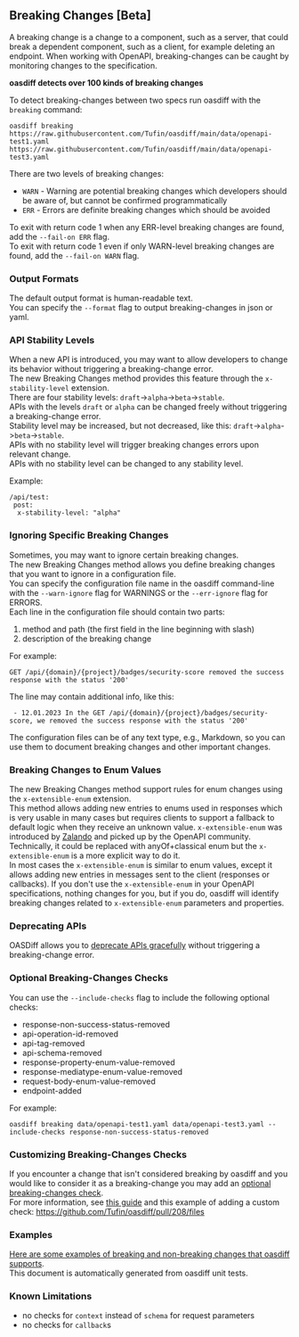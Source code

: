 ## Breaking Changes [Beta]
A breaking change is a change to a component, such as a server, that could break a dependent component, such as a client, for example deleting an endpoint. 
When working with OpenAPI, breaking-changes can be caught by monitoring changes to the specification.

**oasdiff detects over 100 kinds of breaking changes**

To detect breaking-changes between two specs run oasdiff with the `breaking` command:
```
oasdiff breaking https://raw.githubusercontent.com/Tufin/oasdiff/main/data/openapi-test1.yaml https://raw.githubusercontent.com/Tufin/oasdiff/main/data/openapi-test3.yaml
```

There are two levels of breaking changes:
- `WARN` - Warning are potential breaking changes which developers should be aware of, but cannot be confirmed programmatically
- `ERR` - Errors are definite breaking changes which should be avoided

To exit with return code 1 when any ERR-level breaking changes are found, add the `--fail-on ERR` flag.  
To exit with return code 1 even if only WARN-level breaking changes are found, add the `--fail-on WARN` flag.

### Output Formats
The default output format is human-readable text.  
You can specify the `--format` flag to output breaking-changes in json or yaml.

### API Stability Levels
When a new API is introduced, you may want to allow developers to change its behavior without triggering a breaking-change error.  
The new Breaking Changes method provides this feature through the `x-stability-level` extension.  
There are four stability levels: `draft`->`alpha`->`beta`->`stable`.  
APIs with the levels `draft` or `alpha` can be changed freely without triggering a breaking-change error.  
Stability level may be increased, but not decreased, like this: `draft`->`alpha`->`beta`->`stable`.  
APIs with no stability level will trigger breaking changes errors upon relevant change.  
APIs with no stability level can be changed to any stability level.  

Example:
   ```
   /api/test:
    post:
     x-stability-level: "alpha"
   ```

### Ignoring Specific Breaking Changes
Sometimes, you may want to ignore certain breaking changes.  
The new Breaking Changes method allows you define breaking changes that you want to ignore in a configuration file.  
You can specify the configuration file name in the oasdiff command-line with the `--warn-ignore` flag for WARNINGS or the `--err-ignore` flag for ERRORS.  
Each line in the configuration file should contain two parts:
1. method and path (the first field in the line beginning with slash)
2. description of the breaking change

For example:
```
GET /api/{domain}/{project}/badges/security-score removed the success response with the status '200'
```

The line may contain additional info, like this:
```
 - 12.01.2023 In the GET /api/{domain}/{project}/badges/security-score, we removed the success response with the status '200'
```

The configuration files can be of any text type, e.g., Markdown, so you can use them to document breaking changes and other important changes.

### Breaking Changes to Enum Values
The new Breaking Changes method support rules for enum changes using the `x-extensible-enum` extension.  
This method allows adding new entries to enums used in responses which is very usable in many cases but requires clients to support a fallback to default logic when they receive an unknown value.
`x-extensible-enum` was introduced by [Zalando](https://opensource.zalando.com/restful-api-guidelines/#112) and picked up by the OpenAPI community. Technically, it could be replaced with anyOf+classical enum but the `x-extensible-enum` is a more explicit way to do it.  
In most cases the `x-extensible-enum` is similar to enum values, except it allows adding new entries in messages sent to the client (responses or callbacks).
If you don't use the `x-extensible-enum` in your OpenAPI specifications, nothing changes for you, but if you do, oasdiff will identify breaking changes related to `x-extensible-enum` parameters and properties.

### Deprecating APIs
OASDiff allows you to [deprecate APIs gracefully](API-DEPRECATION.md) without triggering a breaking-change error.

### Optional Breaking-Changes Checks
You can use the `--include-checks` flag to include the following optional checks:
- response-non-success-status-removed
- api-operation-id-removed
- api-tag-removed
- api-schema-removed
- response-property-enum-value-removed
- response-mediatype-enum-value-removed
- request-body-enum-value-removed
- endpoint-added

For example:
```
oasdiff breaking data/openapi-test1.yaml data/openapi-test3.yaml --include-checks response-non-success-status-removed
```

### Customizing Breaking-Changes Checks
If you encounter a change that isn't considered breaking by oasdiff and you would like to consider it as a breaking-change you may add an [optional breaking-changes check](#optional-breaking-changes-checks).  
For more information, see [this guide](CUSTOMIZING-CHECKS.md) and this example of adding a custom check: https://github.com/Tufin/oasdiff/pull/208/files

### Examples
[Here are some examples of breaking and non-breaking changes that oasdiff supports](BREAKING-CHANGES-EXAMPLES.md).  
This document is automatically generated from oasdiff unit tests.

### Known Limitations
- no checks for `context` instead of `schema` for request parameters
- no checks for `callback`s

